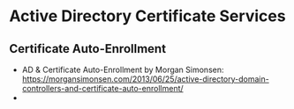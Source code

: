 # Active Directory Certificate Services

## Certificate Auto-Enrollment
- AD & Certificate Auto-Enrollment by Morgan Simonsen: https://morgansimonsen.com/2013/06/25/active-directory-domain-controllers-and-certificate-auto-enrollment/
- 
